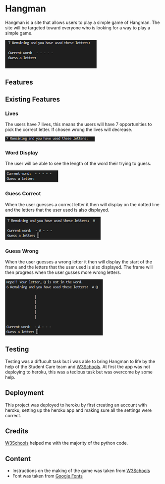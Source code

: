 # Hangman

Hangman is a site that allows users to play a simple game of Hangman. The site will be targeted toward everyone who is looking for a way to play a simple game.

![Strat](README-IMAGES/Start.PNG)

## Features 

## Existing Features

### Lives

The users have 7 lives, this means the users will have 7 opportunities to pick the correct letter. If chosen wrong the lives will decrease.

![Lives](README-IMAGES/Lives.PNG)

### Word Display

The user will be able to see the length of the word their trying to guess.

![Word](README-IMAGES/Word.PNG)

### Guess Correct 

When the user guesses a correct letter it then will display on the dotted line and the letters that the user used is also displayed.

![Correct](README-IMAGES/CorrectGuess.PNG)

### Guess Wrong

When the user guesses a wrong letter it then will display the start of the frame and the letters that the user used is also displayed. The frame will then progress when the user gusses more wrong letters.

![Wrong](README-IMAGES/WrongGuess.PNG)

## Testing

Testing was a diffucult task but i was able to bring Hangman to life by the help of the Student Care team and [W3Schools](https://www.w3schools.com/python/default.asp). At first the app was not deploying to heroku, this was a tedious task but was overcome by some help.

## Deployment

This project was deployed to heroku by first creating an account with heroku, setting up the heroku app and making sure all the settings were correct.

## Credits 

[W3Schools](https://www.w3schools.com/python/default.asp) helped me with the majority of the python code.

## Content
* Instructions on the making of the game was taken from [W3Schools](https://www.w3schools.com/python/default.asp)
* Font was taken from [Google Fonts](https://fonts.google.com/)